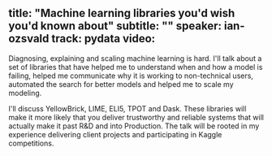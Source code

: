 title: "Machine learning libraries you'd wish you'd known about"
subtitle: ""
speaker: ian-ozsvald
track: pydata
video:
---
Diagnosing, explaining and scaling machine learning is hard. I'll talk about a set of libraries that have helped me to understand when and how a model is failing, helped me communicate why it is working to non-technical users, automated the search for better models and helped me to scale my modeling. 

I'll discuss YellowBrick, LIME, ELI5, TPOT and Dask. These libraries will make it more likely that you deliver trustworthy and reliable systems that will actually make it past R&D and into Production. The talk will be rooted in my experience delivering client projects and participating in Kaggle competitions.